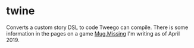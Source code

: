 # twine
Converts a custom story DSL to code Tweego can compile. There is some information in the pages on a game [Mug.Missing](https://www.alofmethbin.com/Articles/Games/my_games/CoffeeCupChase/index.html) I'm writing as of April 2019.
